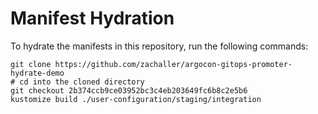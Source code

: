 # Manifest Hydration

To hydrate the manifests in this repository, run the following commands:

```shell
git clone https://github.com/zachaller/argocon-gitops-promoter-hydrate-demo
# cd into the cloned directory
git checkout 2b374ccb9ce03952bc3c4eb203649fc6b8c2e5b6
kustomize build ./user-configuration/staging/integration
```
